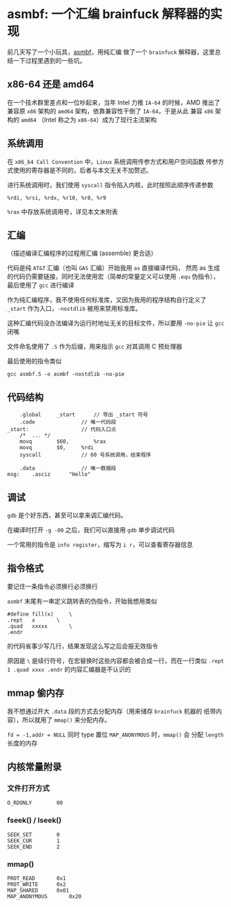 # asmbf: 一个汇编 brainfuck 解释器的实现

前几天写了一个小玩具，[asmbf](https://github.com/ziyao233/asmbf)，用纯汇编
做了一个 ``brainfuck`` 解释器，这里总结一下过程里遇到的一些坑。

## x86-64 还是 amd64

在一个技术群里差点和一位吵起来，当年 Intel 力推 ``IA-64`` 的时候，AMD 推出了
兼容原 ``x86`` 架构的 ``amd64`` 架构，依靠兼容性干倒了 ``IA-64``，于是从此
兼容 ``x86`` 架构的 ``amd64`` （Intel 称之为 ``x86-64``）成为了现行主流架构

## 系统调用

在 ``x86_64 Call Convention`` 中，``Linux`` 系统调用传参方式和用户空间函数
传参方式使用的寄存器是不同的，后者与本文无关不加赘述。

进行系统调用时，我们使用 ``syscall`` 指令陷入内核，此时按照此顺序传递参数

```
%rdi, %rsi, %rdx, %r10, %r8, %r9
```

``%rax`` 中存放系统调用号，详见本文末附表

## 汇编

（描述编译汇编程序的过程用汇编 (assemble) 更合适）

代码是纯 ``AT&T`` 汇编（也叫 ``GAS`` 汇编）开始我用 ``as`` 直接编译代码，
然而 as 生成的代码仍需要链接，同时无法使用宏（简单的常量定义可以使用
``.equ`` 伪指令），最后使用了 ``gcc`` 进行编译

作为纯汇编程序，我不使用任何标准库，又因为我用的程序结构自行定义了
``_start`` 作为入口，``-nostdlib`` 被用来禁用标准库。

这种汇编代码没办法编译为运行时地址无关的目标文件，所以要用 ``-no-pie`` 让
``gcc`` 闭嘴

文件命名使用了 ``.S`` 作为后缀，用来指示 ``gcc`` 对其调用 C 预处理器

最后使用的指令类似

```
gcc asmbf.S -o asmbf -nostdlib -no-pie
```

## 代码结构

```
	.global		_start		// 导出 _start 符号
	.code				// 唯一代码段
_start:					// 代码入口点
	/*	...	*/
	movq		$60,		%rax
	movq		$0,		%rdi
	syscall				// 60 号系统调用，结束程序

	.data				// 唯一数据段
msg:	.asciz		"Hello"
```

## 调试

``gdb`` 是个好东西，甚至可以拿来调汇编代码。

在编译时打开 ``-g -O0`` 之后，我们可以直接用 ``gdb`` 单步调试代码

一个常用的指令是 ``info register``，缩写为 ``i r``，可以查看寄存器信息

## 指令格式

要记住一条指令必须换行必须换行

``asmbf`` 末尾有一串定义跳转表的伪指令，开始我想用类似

```
#define fill(x)		\
.rept	x		\
.quad	xxxxx		\
.endr
```

的代码省事少写几行，结果发现这么写之后会报无效指令

原因是 ``\`` 是续行符号，在宏替换时这些内容都会被合成一行，而在一行类似
``.rept 1 .quad xxxx .endr`` 的内容汇编器是不认识的

## mmap 偷内存

我不想通过开大 ``.data`` 段的方式去分配内存（用来储存 ``brainfuck`` 机器的
纸带内容），所以就用了 ``mmap()`` 来分配内存。

``fd = -1,addr = NULL`` 同时 type 置位 ``MAP_ANONYMOUS`` 时，``mmap()`` 会
分配 ``length`` 长度的内存

## 内核常量附录

### 文件打开方式

```
O_RDONLY		00
```

### fseek() / lseek()

```
SEEK_SET		0
SEEK_CUR		1
SEEK_END		2
```

### mmap()

```
PROT_READ		0x1
PROT_WRITE		0x2
MAP_SHARED		0x01
MAP_ANONYMOUS		0x20
```
